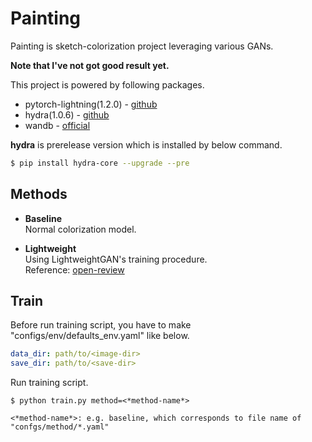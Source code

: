 Painting
===

Painting is sketch-colorization project leveraging various GANs.

**Note that I've not got good result yet.**

This project is powered by following packages.

- pytorch-lightning(1.2.0) - [github](https://github.com/PyTorchLightning/pytorch-lightning)
- hydra(1.0.6) - [github](https://github.com/facebookresearch/hydra)
- wandb - [official](https://wandb.ai/site)

**hydra** is prerelease version which is installed by below command.

```bash
$ pip install hydra-core --upgrade --pre
```

## Methods

- **Baseline**  
Normal colorization model.
  

- **Lightweight**  
Using LightweightGAN's training procedure.  
Reference: [open-review](https://openreview.net/forum?id=1Fqg133qRaI)
  

## Train
Before run training script, you have to make "configs/env/defaults_env.yaml" like below.

```yaml:default_env.yaml
data_dir: path/to/<image-dir>
save_dir: path/to/<save-dir>
```

Run training script.
```
$ python train.py method=<*method-name*>

<*method-name*>: e.g. baseline, which corresponds to file name of "confgs/method/*.yaml"
```

